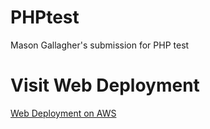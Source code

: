 # PHPtest
Mason Gallagher's submission for PHP test

# Visit Web Deployment

[Web Deployment on AWS](http://visfitness.org/test.php)
